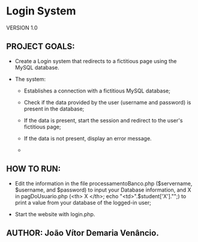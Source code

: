 # Login System
VERSION 1.0

## PROJECT GOALS:
- Create a Login system that redirects to a fictitious page using the MySQL database.

- The system:

  - Establishes a connection with a fictitious MySQL database;

  - Check if the data provided by the user (username and password) is present in the database;

  - If the data is present, start the session and redirect to the user's fictitious page;

  - If the data is not present, display an error message.
  - 
## HOW TO RUN:
- Edit the information in the file processamentoBanco.php ($servername, $username, and $password) to input your Database information, and X in pagDoUsuario.php (<th> X </th>; echo "<td>".$student['X']."</td>";) to print a value from your database of the logged-in user;

- Start the website with login.php.

## AUTHOR: João Vítor Demaria Venâncio.
